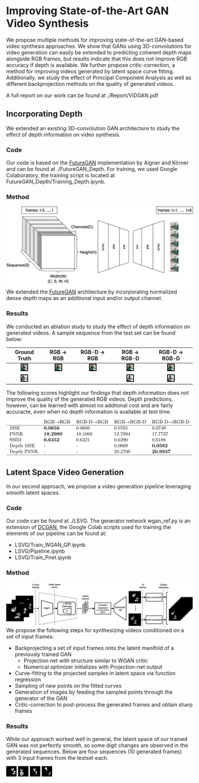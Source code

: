 # Improving State-of-the-Art GAN Video Synthesis
We propose multiple methods for improving state-of-the-art GAN-based video synthesis approaches. We show that GANs using 3D-convolutions for video generation can easily be extended to predicting coherent depth maps alongside RGB frames, but results indicate that this does not improve RGB accuracy if depth is available. We further propose critic-correction, a method for improving videos generated by latent space curve fitting. Additionally, we study the effect of Principal Component Analysis as well as different backprojection methods on the quality of generated videos.

A full report on our work can be found at ./Report/ViDGAN.pdf
## Incorporating Depth
We extended an existing 3D-convolution GAN architecture to study the effect of depth information on video synthesis.
### Code
Our code is based on the [FutureGAN](https://github.com/TUM-LMF/FutureGAN) implementation by Aigner and Körner and can be found at ./FutureGAN_Depth.
For training, we used Google Colaboratory, the training script is located at FutureGAN_Depth/Training_Depth.ipynb.

### Method
![ ](./graphics/FutureGAN/FutureGAN.png  "Architecture")
We extended the [FutureGAN](https://github.com/TUM-LMF/FutureGAN) architecture by incorporating normalized dense depth maps as an additional input and/or output channel. 
### Results
We conducted an ablation study to study the effect of depth information on generated videos. A sample sequence from the test set can be found below:

| Ground Truth | RGB &rarr; RGB | RGB-D &rarr; RGB | RGB &rarr; RGB-D | RGB-D &rarr; RGB-D |
:-------------------------:|:-------------------------:|:-------------------------:|:-------------------------:|:-------------------------:
![ ](./graphics/FutureGAN/ground_truth.gif  "Ground Truth") | ![ ](./graphics/FutureGAN/no_depth.gif  "RGB->RGB") | ![ ](./graphics/FutureGAN/depth_in.gif  "RGB-D->RGB") | ![ ](./graphics/FutureGAN/depth_out.gif  "RGB->RGB-D") | ![ ](./graphics/FutureGAN/depth.gif  "RGB-D->RGB-D")
![ ](./graphics/FutureGAN/ground_truth_depth.gif  "Ground Truth Depth") | | | ![ ](./graphics/FutureGAN/depth_out_depth.gif  "RGB->RGB-D Depth") | ![ ](./graphics/FutureGAN/depth_depth.gif  "RGB-D->RGB-D Depth")

The following scores highlight our findings that depth information does not improve the quality of the generated RGB videos. Depth predictions, however, can be learned with almost no additonal cost and are fairly accuracte, even when no depth information is available at test time.

![ ](./graphics/FutureGAN/FutureGAN_scores.svg  "Ablation Scores")
## Latent Space Video Generation
In our second approach, we propose a video generation pipeline leveraging smooth latent spaces.
### Code
Our code can be found at ./LSVG. The generator network wgan_ref.py is an extension of [DCGAN](https://github.com/soumith/dcgan.torch), the Google Colab scripts used for training the elements of our pipeline can be found at:
- LSVG/Train_WGAN_GP.ipynb
- LSVG/Pipeline.ipynb
- LSVG/Train_Pnet.ipynb
### Method
![ ](./graphics/LSVG/LSVG.png  "Pipeline")
We propose the following steps for synthesizing videos conditioned on a set of input frames:
- Backprojecting a set of input frames onto the latent manifold of a previously trained GAN 
  - Projection net with structure similar to WGAN critic
  - Numerical optimizer initializes with Projection-net output
- Curve-fitting to the projected samples in latent space via function regression
- Sampling of new points on the fitted curves
- Generation of images by feeding the sampled points through the generator of the GAN
- Critic-correction to post-process the generated frames and obtain sharp frames
### Results
While our approach worked well in general, the latent space of our trained GAN was not perfectly smooth, so some digit changes are observed in the generated sequences. Below are four sequences (10 generated frames) with 3 input frames from the testset each. 

![ ](./graphics/LSVG/1.gif "Result Sequence") ![ ](./graphics/LSVG/444.gif  "Result Sequence") ![ ](./graphics/LSVG/460.gif  "Result Sequence") ![ ](./graphics/LSVG/850.gif  "Result Sequence") 
